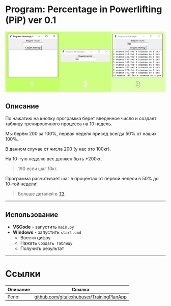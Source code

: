 # Program: Percentage in Powerlifting (PiP) ver 0.1

![](Img/Pic1.png)

## Описание

По нажатию на кнопку программа берет введенное число и создает таблицу
тренировочного процесса на 10 недель.

Мы берём 200 за 100%, первая неделя присед всегда 50% от наших 100%.

В данном случае от числа 200 (у нас это 100кг).

На 10-тую неделю вес должен быть *200кг.
> 190 если шаг 10кг.

Программа расчитывает шаг в процентах от первой недели в 50% до 10-той недели!

> Больше деталей в [ТЗ](Program_Percentage_in_Powerlifting_PiP_ver_0_1.pdf)

---

## Использование
- **VSCode** - запустить `main.py`
- **Windows** - запустить `start.cmd`
    - Ввести цифру
    - Нажать `Создать таблицу`
    - Получить результат

---

# Ссылки
| Описание | Ссылка |
| ------ | ------ |
Репо: | [github.com/gitalexhubuser/TrainingPlanApp](https://github.com/gitalexhubuser/TrainingPlanApp)
